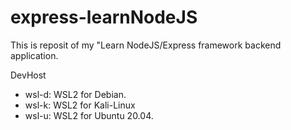 # express-learnNodeJS
This is reposit of my "Learn NodeJS/Express framework backend application.

DevHost
- wsl-d: WSL2 for Debian.
- wsl-k: WSL2 for Kali-Linux
- wsl-u: WSL2 for Ubuntu 20.04.
